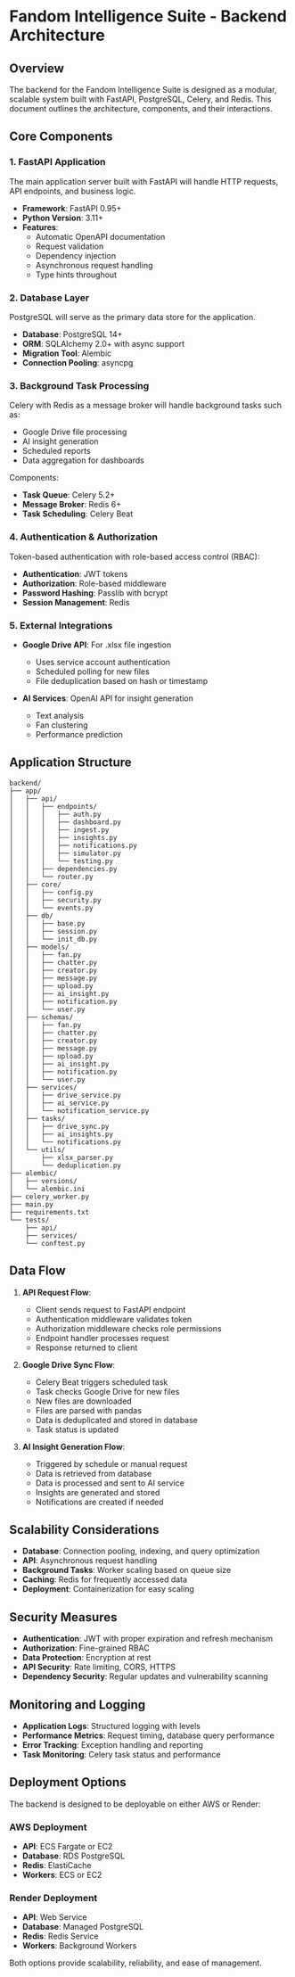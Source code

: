 # Fandom Intelligence Suite - Backend Architecture

## Overview

The backend for the Fandom Intelligence Suite is designed as a modular, scalable system built with FastAPI, PostgreSQL, Celery, and Redis. This document outlines the architecture, components, and their interactions.

## Core Components

### 1. FastAPI Application

The main application server built with FastAPI will handle HTTP requests, API endpoints, and business logic.

- **Framework**: FastAPI 0.95+
- **Python Version**: 3.11+
- **Features**:
  - Automatic OpenAPI documentation
  - Request validation
  - Dependency injection
  - Asynchronous request handling
  - Type hints throughout

### 2. Database Layer

PostgreSQL will serve as the primary data store for the application.

- **Database**: PostgreSQL 14+
- **ORM**: SQLAlchemy 2.0+ with async support
- **Migration Tool**: Alembic
- **Connection Pooling**: asyncpg

### 3. Background Task Processing

Celery with Redis as a message broker will handle background tasks such as:

- Google Drive file processing
- AI insight generation
- Scheduled reports
- Data aggregation for dashboards

Components:
- **Task Queue**: Celery 5.2+
- **Message Broker**: Redis 6+
- **Task Scheduling**: Celery Beat

### 4. Authentication & Authorization

Token-based authentication with role-based access control (RBAC):

- **Authentication**: JWT tokens
- **Authorization**: Role-based middleware
- **Password Hashing**: Passlib with bcrypt
- **Session Management**: Redis

### 5. External Integrations

- **Google Drive API**: For .xlsx file ingestion
  - Uses service account authentication
  - Scheduled polling for new files
  - File deduplication based on hash or timestamp

- **AI Services**: OpenAI API for insight generation
  - Text analysis
  - Fan clustering
  - Performance prediction

## Application Structure

```
backend/
├── app/
│   ├── api/
│   │   ├── endpoints/
│   │   │   ├── auth.py
│   │   │   ├── dashboard.py
│   │   │   ├── ingest.py
│   │   │   ├── insights.py
│   │   │   ├── notifications.py
│   │   │   ├── simulator.py
│   │   │   └── testing.py
│   │   ├── dependencies.py
│   │   └── router.py
│   ├── core/
│   │   ├── config.py
│   │   ├── security.py
│   │   └── events.py
│   ├── db/
│   │   ├── base.py
│   │   ├── session.py
│   │   └── init_db.py
│   ├── models/
│   │   ├── fan.py
│   │   ├── chatter.py
│   │   ├── creator.py
│   │   ├── message.py
│   │   ├── upload.py
│   │   ├── ai_insight.py
│   │   ├── notification.py
│   │   └── user.py
│   ├── schemas/
│   │   ├── fan.py
│   │   ├── chatter.py
│   │   ├── creator.py
│   │   ├── message.py
│   │   ├── upload.py
│   │   ├── ai_insight.py
│   │   ├── notification.py
│   │   └── user.py
│   ├── services/
│   │   ├── drive_service.py
│   │   ├── ai_service.py
│   │   └── notification_service.py
│   ├── tasks/
│   │   ├── drive_sync.py
│   │   ├── ai_insights.py
│   │   └── notifications.py
│   └── utils/
│       ├── xlsx_parser.py
│       └── deduplication.py
├── alembic/
│   ├── versions/
│   └── alembic.ini
├── celery_worker.py
├── main.py
├── requirements.txt
└── tests/
    ├── api/
    ├── services/
    └── conftest.py
```

## Data Flow

1. **API Request Flow**:
   - Client sends request to FastAPI endpoint
   - Authentication middleware validates token
   - Authorization middleware checks role permissions
   - Endpoint handler processes request
   - Response returned to client

2. **Google Drive Sync Flow**:
   - Celery Beat triggers scheduled task
   - Task checks Google Drive for new files
   - New files are downloaded
   - Files are parsed with pandas
   - Data is deduplicated and stored in database
   - Task status is updated

3. **AI Insight Generation Flow**:
   - Triggered by schedule or manual request
   - Data is retrieved from database
   - Data is processed and sent to AI service
   - Insights are generated and stored
   - Notifications are created if needed

## Scalability Considerations

- **Database**: Connection pooling, indexing, and query optimization
- **API**: Asynchronous request handling
- **Background Tasks**: Worker scaling based on queue size
- **Caching**: Redis for frequently accessed data
- **Deployment**: Containerization for easy scaling

## Security Measures

- **Authentication**: JWT with proper expiration and refresh mechanism
- **Authorization**: Fine-grained RBAC
- **Data Protection**: Encryption at rest
- **API Security**: Rate limiting, CORS, HTTPS
- **Dependency Security**: Regular updates and vulnerability scanning

## Monitoring and Logging

- **Application Logs**: Structured logging with levels
- **Performance Metrics**: Request timing, database query performance
- **Error Tracking**: Exception handling and reporting
- **Task Monitoring**: Celery task status and performance

## Deployment Options

The backend is designed to be deployable on either AWS or Render:

### AWS Deployment
- **API**: ECS Fargate or EC2
- **Database**: RDS PostgreSQL
- **Redis**: ElastiCache
- **Workers**: ECS or EC2

### Render Deployment
- **API**: Web Service
- **Database**: Managed PostgreSQL
- **Redis**: Redis Service
- **Workers**: Background Workers

Both options provide scalability, reliability, and ease of management.

